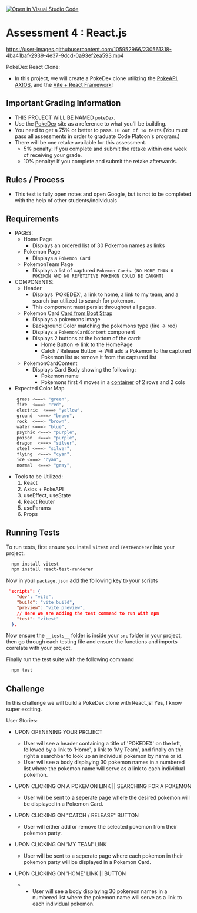 [![Open in Visual Studio Code](https://classroom.github.com/assets/open-in-vscode-718a45dd9cf7e7f842a935f5ebbe5719a5e09af4491e668f4dbf3b35d5cca122.svg)](https://classroom.github.com/online_ide?assignment_repo_id=10798555&assignment_repo_type=AssignmentRepo)
# Assessment 4 : React.js

https://user-images.githubusercontent.com/105952966/230561318-4ba41baf-2939-4e37-9dcd-0a93ef2ea593.mp4

PokeDex React Clone:

- In this project, we will create a PokeDex clone utilizing the [PokeAPI](https://pokeapi.co/), [AXIOS](https://axios-http.com/docs/intro), and the [Vite + React Framework](https://vitejs.dev/guide/)!

## Important Grading Information
- THIS PROJECT WILL BE NAMED `pokeDex`.
- Use the [PokeDex](https://codeplatoon-fullstack.github.io/assessment-4/) site as a reference to what you'll be building.
- You need to get a 75% or better to pass. `10 out of 14 tests` (You must pass all assessments in order to graduate Code Platoon's program.)
- There will be one retake available for this assessment.
  - 5% penalty: If you complete and submit the retake within one week of receiving your grade.
  - 10% penalty: If you complete and submit the retake afterwards.

## Rules / Process

- This test is fully open notes and open Google, but is not to be completed with the help of other students/individuals

## Requirements

- PAGES:
  - Home Page
    - Displays an ordered list of 30 Pokemon names as links
  - Pokemon Page
    - Displays a `Pokemon Card`
  - PokemonTeam Page
    - Displays a list of captured `Pokemon Cards`. `(NO MORE THAN 6 POKEMON AND NO REPETITIVE POKEMON COULD BE CAUGHT)`
- COMPONENTS:
  - Header
    - Displays 'POKEDEX', a link to home, a link to my team, and a search bar utilized to search for pokemon.
    - This component must persist throughout all pages.
  - Pokemon Card [Card from Boot Strap](https://react-bootstrap.github.io/components/cards/#basic-example)
    - Displays a pokemons image
    - Background Color matching the pokemons type (fire -> red)
    - Displays a `PokemonCardContent` component
    - Displays 2 buttons at the bottom of the card:
      - Home Button -> link to the HomePage
      - Catch / Release Button -> Will add a Pokemon to the captured Pokemon list `OR` remove it from the captured list
  - PokemonCardContent 
    - Displays Card Body showing the following:
      - Pokemon name
      - Pokemons first 4 moves in a [container](https://react-bootstrap.netlify.app/layout/grid/#container) of 2 rows and 2 cols 
- Expected Color Map
```bash
    grass <===> "green",
    fire  <===> "red",
    electric  <===> "yellow",
    ground  <===> "brown",
    rock  <===> "brown",
    water <===> "blue",
    psychic <===> "purple",
    poison  <===> "purple",
    dragon  <===> "silver",
    steel <===> "silver",
    flying  <===> "cyan",
    ice <===> "cyan",
    normal  <===> "gray",
```
- Tools to be Utilized:
  1. React
  2. Axios + PokeAPI
  3. useEffect, useState
  4. React Router
  5. useParams
  6. Props


## Running Tests

To run tests, first ensure you install `vitest` and `TestRenderer` into your project.

```bash
  npm install vitest
  npm install react-test-renderer
```

Now in your `package.json`  add the following key to your scripts
```json
 "scripts": {
    "dev": "vite",
    "build": "vite build",
    "preview": "vite preview",
    // Here we are adding the test command to run with npm
    "test": "vitest"
  },
```

Now ensure the `__tests__` folder is inside your `src` folder in your project, then go through each testing file and ensure the functions and imports correlate with your project.


Finally run the test suite with the following command
```bash
  npm test
```

## Challenge

In this challenge we will build a PokeDex clone with React.js! Yes, I know super exciting.

User Stories:

- UPON OPENENING YOUR PROJECT

  - User will see a header containing a title of 'POKEDEX' on the left, followed by a link to 'Home', a link to 'My Team', and finally on the right a searchbar to look up an individual pokemon by name or id.
  - User will see a body displaying 30 pokemon names in a numbered list where the pokemon name will serve as a link to each individual pokemon.

- UPON CLICKING ON A POKEMON LINK || SEARCHING FOR A POKEMON

  - User will be sent to a seperate page where the desired pokemon will be displayed in a Pokemon Card.

- UPON CLICKING ON "CATCH / RELEASE" BUTTON

  - User will either add or remove the selected pokemon from their pokemon party.

- UPON CLICKING ON 'MY TEAM' LINK

  - User will be sent to a seperate page where each pokemon in their pokemon party will be displayed in a Pokemon Card.

- UPON CLICKING ON 'HOME' LINK || BUTTON
  - - User will see a body displaying 30 pokemon names in a numbered list where the pokemon name will serve as a link to each individual pokemon.
